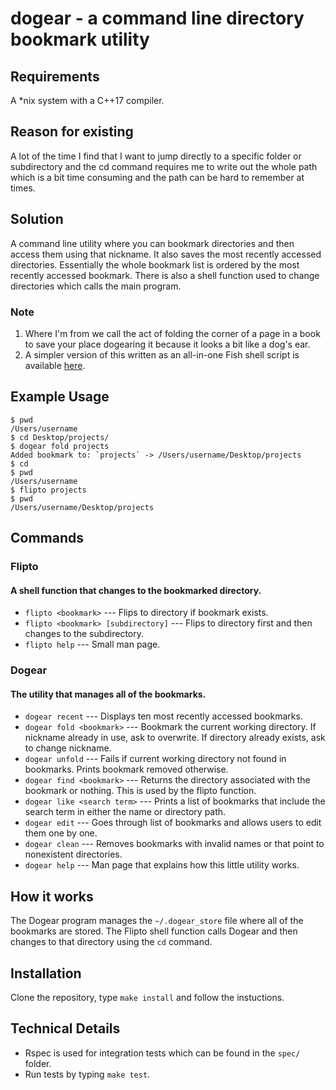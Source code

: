 # **dogear** - a command line directory bookmark utility

## Requirements
A *nix system with a C++17 compiler.

## Reason for existing
A lot of the time I find that I want to jump directly to a specific folder or subdirectory and the cd command requires me to write out the whole path which is a bit time consuming and the path can be hard to remember at times.

## Solution
A command line utility where you can bookmark directories and then access them using that nickname. It also saves the most recently accessed directories. Essentially the whole bookmark list is ordered by the most recently accessed bookmark. There is also a shell function used to change directories which calls the main program.

### Note
1. Where I'm from we call the act of folding the corner of a page in a book to save your place dogearing it because it looks a bit like a dog's ear.
2. A simpler version of this written as an all-in-one Fish shell script is available [here](https://gist.github.com/apainintheneck/e43fbcf078097667213d1c8dfe39b21c).

## Example Usage
```shell
$ pwd
/Users/username
$ cd Desktop/projects/
$ dogear fold projects
Added bookmark to: `projects` -> /Users/username/Desktop/projects
$ cd
$ pwd
/Users/username
$ flipto projects
$ pwd
/Users/username/Desktop/projects
```

## Commands

### Flipto
#### A shell function that changes to the bookmarked directory.
- `flipto <bookmark>` --- Flips to directory if bookmark exists.
- `flipto <bookmark> [subdirectory]` --- Flips to directory first and then changes to the subdirectory.
- `flipto help` --- Small man page.

### Dogear
#### The utility that manages all of the bookmarks.
- `dogear recent` --- Displays ten most recently accessed bookmarks.
- `dogear fold <bookmark>` --- Bookmark the current working directory. If nickname already in use, ask to overwrite. If directory already exists, ask to change nickname.
- `dogear unfold` --- Fails if current working directory not found in bookmarks. Prints bookmark removed otherwise.
- `dogear find <bookmark>` --- Returns the directory associated with the bookmark or nothing. This is used by the flipto function.
- `dogear like <search term>` --- Prints a list of bookmarks that include the search term in either the name or directory path.
- `dogear edit` --- Goes through list of bookmarks and allows users to edit them one by one.
- `dogear clean` --- Removes bookmarks with invalid names or that point to nonexistent directories.
- `dogear help` --- Man page that explains how this little utility works.

## How it works
The Dogear program manages the `~/.dogear_store` file where all of the bookmarks are stored. The Flipto shell function calls Dogear and then changes to that directory using the `cd` command.

## Installation
Clone the repository, type `make install` and follow the instuctions.

## Technical Details
- Rspec is used for integration tests which can be found in the `spec/` folder.
- Run tests by typing `make test`.
